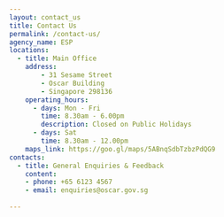 ```yaml
---
layout: contact_us
title: Contact Us
permalink: /contact-us/
agency_name: ESP
locations:
  - title: Main Office
    address:
        - 31 Sesame Street
        - Oscar Building
        - Singapore 298136
    operating_hours:
      - days: Mon - Fri
        time: 8.30am - 6.00pm
        description: Closed on Public Holidays
      - days: Sat
        time: 8.30am - 12.00pm
    maps_link: https://goo.gl/maps/5ABnqSdbTzbzPdQG9
contacts:
  - title: General Enquiries & Feedback
    content:
    - phone: +65 6123 4567
    - email: enquiries@oscar.gov.sg
    
---
```

